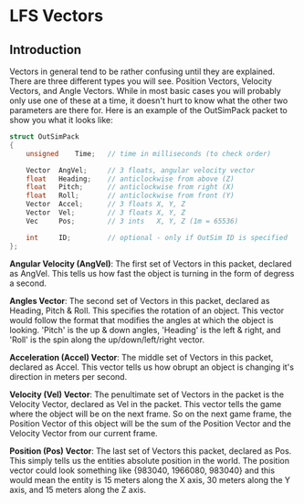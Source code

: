 # LFS Vectors

## Introduction
Vectors in general tend to be rather confusing until they are explained. There are three different types you will see. Position Vectors, Velocity Vectors, and Angle Vectors. While in most basic cases you will probably only use one of these at a time, it doesn't hurt to know what the other two parameters are there for. Here is an example of the OutSimPack packet to show you what it looks like:
```c++
struct OutSimPack
{
	unsigned	Time;	// time in milliseconds (to check order)

	Vector	AngVel;		// 3 floats, angular velocity vector
	float	Heading;	// anticlockwise from above (Z)
	float	Pitch;		// anticlockwise from right (X)
	float	Roll;		// anticlockwise from front (Y)
	Vector	Accel;		// 3 floats X, Y, Z
	Vector	Vel;		// 3 floats X, Y, Z
	Vec		Pos;		// 3 ints   X, Y, Z (1m = 65536)

	int		ID;			// optional - only if OutSim ID is specified
};
```

**Angular Velocity (AngVel)**: The first set of Vectors in this packet, declared as AngVel. This tells us how fast the object is turning in the form of degress a second.

**Angles Vector**: The second set of Vectors in this packet, declared as Heading, Pitch & Roll. This specifies the rotation of an object. This vector would follow the format that modifies the angles at which the object is looking. 'Pitch' is the up & down angles, 'Heading' is the left & right, and 'Roll' is the spin along the up/down/left/right vector.

**Acceleration (Accel) Vector**: The middle set of Vectors in this packet, declared as Accel. This vector tells us how obrupt an object is changing it's direction in meters per second.

**Velocity (Vel) Vector**: The penultimate set of Vectors in the packet is the Velocity Vector, declared as Vel in the packet. This vector tells the game where the object will be on the next frame. So on the next game frame, the Position Vector of this object will be the sum of the Position Vector and the Velocity Vector from our current frame.

**Position (Pos) Vector**: The last set of Vectors this packet, declared as Pos. This simply tells us the entities absolute position in the world. The position vector could look something like {983040, 1966080, 983040} and this would mean the entity is 15 meters along the X axis, 30 meters along the Y axis, and 15 meters along the Z axis.